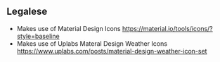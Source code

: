 
## Legalese

- Makes use of Material Design Icons <https://material.io/tools/icons/?style=baseline>
- Makes use of Uplabs Materal Design Weather Icons <https://www.uplabs.com/posts/material-design-weather-icon-set>

